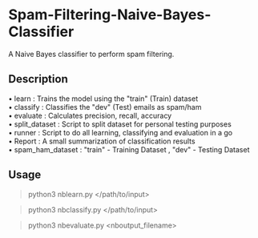 # Spam-Filtering-Naive-Bayes-Classifier
A Naive Bayes classifier to perform spam filtering. 


## Description
• learn : Trains the model using the "train" (Train) dataset \
• classify : Classifies the "dev" (Test) emails as spam/ham \
• evaluate : Calculates precision, recall, accuracy \
• split_dataset : Script to split dataset for personal testing purposes \
• runner : Script to do all learning, classifying and evaluation in a go \
• Report : A small summarization of classification results \
• spam_ham_dataset : "train" - Training Dataset , "dev" - Testing Dataset


## Usage
>python3 nblearn.py </path/to/input>

>python3 nbclassify.py </path/to/input>

>python3 nbevaluate.py <nboutput_filename>